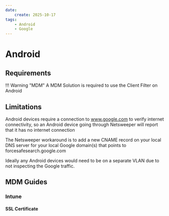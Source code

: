```yaml
---
date:
    create: 2025-10-17
tags:
    - Android
    - Google
---
```

# Android


## Requirements

!!! Warning "MDM"
    A MDM Solution is required to use the Client Filter on Android

## Limitations
Android devices require a connection to www.google.com to verify internet connectivity, so an Android device going through Netsweeper will report that it has no internet connection

The Netsweeper workaround is to add a new CNAME record on your local DNS server for your local Google domain(s) that points to forcesafesearch.google.com

Ideally any Android devices would need to be on a separate VLAN due to not inspecting the Google traffic.

## MDM Guides

### Intune

#### SSL Certificate